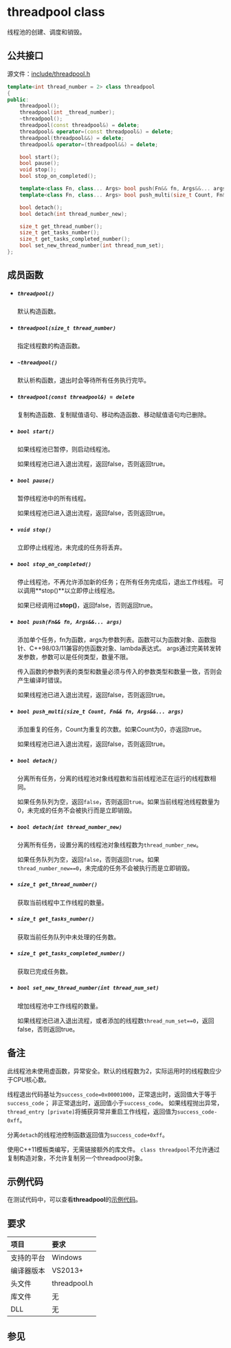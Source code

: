 # threadpool class

线程池的创建、调度和销毁。


## 公共接口

源文件：[include/threadpool.h](../include/threadpool.h)

```cpp
template<int thread_number = 2> class threadpool
{
public:
    threadpool();
    threadpool(int _thread_number);
    ~threadpool();
    threadpool(const threadpool&) = delete;
    threadpool& operator=(const threadpool&) = delete;
    threadpool(threadpool&&) = delete;
    threadpool& operator=(threadpool&&) = delete;

    bool start();
    bool pause();
    void stop();
    bool stop_on_completed();

    template<class Fn, class... Args> bool push(Fn&& fn, Args&&... args);
    template<class Fn, class... Args> bool push_multi(size_t Count, Fn&& fn, Args&&... args);

    bool detach();
    bool detach(int thread_number_new);

    size_t get_thread_number();
    size_t get_tasks_number();
    size_t get_tasks_completed_number();
    bool set_new_thread_number(int thread_num_set);
};
```


## 成员函数

- ##### `threadpool()`
    默认构造函数。

- ##### `threadpool(size_t thread_number)`
    指定线程数的构造函数。

- ##### `~threadpool()`
    默认析构函数，退出时会等待所有任务执行完毕。

- ##### `threadpool(const threadpool&) = delete`
    复制构造函数、复制赋值语句、移动构造函数、移动赋值语句均已删除。

- ##### `bool start()`
    如果线程池已暂停，则启动线程池。

    如果线程池已进入退出流程，返回false，否则返回true。

- ##### `bool pause()`
    暂停线程池中的所有线程。

    如果线程池已进入退出流程，返回false，否则返回true。

- ##### `void stop()`
    立即停止线程池，未完成的任务将丢弃。

- ##### `bool stop_on_completed()`
    停止线程池，不再允许添加新的任务；在所有任务完成后，退出工作线程。
    可以调用**stop()**以立即停止线程池。

    如果已经调用过**stop()**，返回false，否则返回true。

- ##### `bool push(Fn&& fn, Args&&... args)`
    添加单个任务，fn为函数，args为参数列表。函数可以为函数对象、函数指针、C++98/03/11兼容的仿函数对象、lambda表达式。
    args通过完美转发转发参数，参数可以是任何类型，数量不限。

    传入函数的参数列表的类型和数量必须与传入的参数类型和数量一致，否则会产生编译时错误。

    如果线程池已进入退出流程，返回false，否则返回true。

- ##### `bool push_multi(size_t Count, Fn&& fn, Args&&... args)`
    添加重复的任务，Count为重复的次数。如果Count为0，亦返回true。

    如果线程池已进入退出流程，返回false，否则返回true。

- ##### `bool detach()`
    分离所有任务，分离的线程池对象线程数和当前线程池正在运行的线程数相同。

    如果任务队列为空，返回`false`，否则返回`true`。如果当前线程池线程数量为0，未完成的任务不会被执行而是立即销毁。

- ##### `bool detach(int thread_number_new)`
    分离所有任务，设置分离的线程池对象线程数为`thread_number_new`。

    如果任务队列为空，返回`false`，否则返回`true`。如果`thread_number_new==0`，未完成的任务不会被执行而是立即销毁。

- ##### `size_t get_thread_number()`
    获取当前线程中工作线程的数量。

- ##### `size_t get_tasks_number()`
    获取当前任务队列中未处理的任务数。

- ##### `size_t get_tasks_completed_number()`
    获取已完成任务数。

- ##### `bool set_new_thread_number(int thread_num_set)`
    增加线程池中工作线程的数量。

    如果线程池已进入退出流程，或者添加的线程数`thread_num_set==0`，返回false，否则返回true。


## 备注

此线程池未使用虚函数，异常安全。默认的线程数为2，实际运用时的线程数应少于CPU核心数。

线程退出代码基址为`success_code=0x00001000`，正常退出时，返回值大于等于`success_code`；
非正常退出时，返回值小于`success_code`。
如果线程抛出异常，`thread_entry [private]`将捕获异常并重启工作线程，返回值为`success_code-0xff`。

分离`detach`的线程池控制函数返回值为`success_code+0xff`。

使用C++11模板类编写，无需链接额外的库文件。
`class threadpool`不允许通过复制构造对象，不允许复制另一个threadpool对象。


## 示例代码

在测试代码中，可以查看**threadpool**的[示例代码](../test/threadpool.cpp)。


## 要求

项目       |  要求
:--------- |:---------
支持的平台 | Windows
编译器版本 | VS2013+
头文件     | threadpool.h
库文件     | 无
DLL        | 无


## 参见
